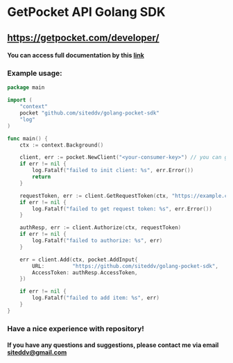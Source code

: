 # GetPocket API Golang SDK
## https://getpocket.com/developer/

#### You can access full documentation by this [link](https://github.com/siteddv/golang-pocket-sdk/blob/master/docs.md)

### Example usage:

```go
package main

import (
	"context"
	pocket "github.com/siteddv/golang-pocket-sdk"
	"log"
)

func main() {
	ctx := context.Background()

	client, err := pocket.NewClient("<your-consumer-key>") // you can generate key at https://getpocket.com/developer/apps/
	if err != nil {
		log.Fatalf("failed to init client: %s", err.Error())
		return
	}

	requestToken, err := client.GetRequestToken(ctx, "https://example.com/")
	if err != nil {
		log.Fatalf("failed to get request token: %s", err.Error())
	}

	authResp, err := client.Authorize(ctx, requestToken)
	if err != nil {
		log.Fatalf("failed to authorize: %s", err)
	}

	err = client.Add(ctx, pocket.AddInput{
		URL:         "https://github.com/siteddv/golang-pocket-sdk",
		AccessToken: authResp.AccessToken,
	})

	if err != nil {
		log.Fatalf("failed to add item: %s", err)
	}
}
```


### Have a nice experience with repository! 
#### If you have any questions and suggestions, please contact me via email siteddv@gmail.com
